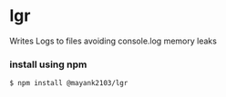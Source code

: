 # lgr 

Writes Logs to files avoiding console.log memory leaks

### install using npm 
```
$ npm install @mayank2103/lgr
```
